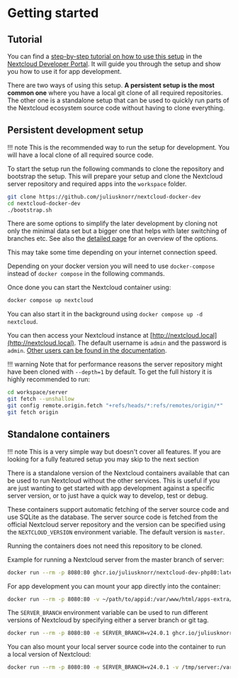 # Getting started

## Tutorial

You can find a [step-by-step tutorial on how to use this setup](https://cloud.nextcloud.com/s/iyNGp8ryWxc7Efa?path=%2F1%20Setting%20up%20a%20development%20environment) in the [Nextcloud Developer Portal](https://nextcloud.com/developer/). It will guide you through the setup and show you how to use it for app development.

There are two ways of using this setup. **A persistent setup is the most common one** where you have a local git clone of all required repositories. The other one is a standalone setup that can be used to quickly run parts of the Nextcloud ecosystem source code without having to clone everything.

## Persistent development setup

!!! note
    This is the recommended way to run the setup for development. You will have a local clone of all required source code.

To start the setup run the following commands to clone the repository and bootstrap the setup. This will prepare your setup and clone the Nextcloud server repository and required apps into the `workspace` folder.
```bash
git clone https://github.com/juliusknorr/nextcloud-docker-dev
cd nextcloud-docker-dev
./bootstrap.sh
```

There are some options to simplify the later development by cloning not only the minimal data set but a bigger one that helps with later switching of branches etc.
See also the [detailed page](nc-history.md) for an overview of the options.

This may take some time depending on your internet connection speed.

Depending on your docker version you will need to use `docker-compose` instead of `docker compose` in the following commands.

Once done you can start the Nextcloud container using:
```bash
docker compose up nextcloud
```

You can also start it in the background using `docker compose up -d nextcloud`.

You can then access your Nextcloud instance at [http://nextcloud.local](http://nextcloud.local). The default username is `admin` and the password is `admin`. [Other users can be found in the documentation](https://juliusknorr.github.io/nextcloud-docker-dev/basics/overview/#default-users).

!!! warning
    Note that for performance reasons the server repository might have been cloned with `--depth=1` by default. To get the full history it is highly recommended to run:

```bash
cd workspace/server
git fetch --unshallow
git config remote.origin.fetch "+refs/heads/*:refs/remotes/origin/*"
git fetch origin
```


## Standalone containers

!!! note
    This is a very simple way but doesn't cover all features. If you are looking for a fully featured setup you may skip to the next section

There is a standalone version of the Nextcloud containers available that can be used to run Nextcloud without the other services. This is useful if you are just wanting to get started with app development against a specific server version, or to just have a quick way to develop, test or debug.

These containers support automatic fetching of the server source code and use SQLite as the database. The server source code is fetched from the official Nextcloud server repository and the version can be specified using the `NEXTCLOUD_VERSION` environment variable. The default version is `master`.

Running the containers does not need this repository to be cloned.

Example for running a Nextcloud server from the master branch of server:

```bash
docker run --rm -p 8080:80 ghcr.io/juliusknorr/nextcloud-dev-php80:latest
```

For app development you can mount your app directly into the container:

```bash
docker run --rm -p 8080:80 -v ~/path/to/appid:/var/www/html/apps-extra/appid ghcr.io/juliusknorr/nextcloud-dev-php80:latest
```

The `SERVER_BRANCH` environment variable can be used to run different versions of Nextcloud by specifying either a server branch or git tag.

```bash
docker run --rm -p 8080:80 -e SERVER_BRANCH=v24.0.1 ghcr.io/juliusknorr/nextcloud-dev-php80:latest
```

You can also mount your local server source code into the container to run a local version of Nextcloud:

```bash
docker run --rm -p 8080:80 -e SERVER_BRANCH=v24.0.1 -v /tmp/server:/var/www/html ghcr.io/juliusknorr/nextcloud-dev-php80:latest
```
